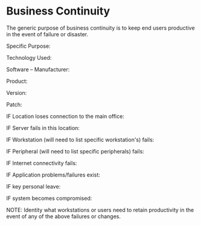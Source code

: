 # Business Continuity

The generic purpose of business continuity is to keep end users productive in the event of failure or disaster.

Specific Purpose:

Technology Used:

Software – Manufacturer:

Product:

Version:

Patch:

IF Location loses connection to the main office:

IF Server fails in this location:

IF Workstation (will need to list specific workstation's) fails:

IF Peripheral (will need to list specific peripherals) fails:

IF Internet connectivity fails:

IF Application problems/failures exist:

IF key personal leave:

IF system becomes compromised:

NOTE: Identity what workstations or users need to retain productivity in the event of any of the above failures or changes.
